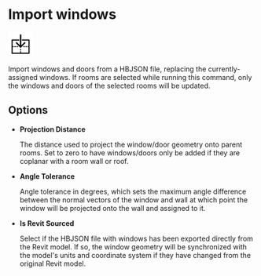 # Import windows
<img src="images/import-windows.svg" width="50" height="50"> 

Import windows and doors from a HBJSON file, replacing the currently-assigned windows. If rooms are selected while running this command, only the windows and doors of the selected rooms will be updated.

## Options

* **Projection Distance**

  The distance used to project the window/door geometry onto parent rooms. Set to zero to have windows/doors only be added if they are coplanar with a room wall or roof.

* **Angle Tolerance**

  Angle tolerance in degrees, which sets the maximum angle difference between the normal vectors of the window and wall at which point the window will be projected onto the wall and assigned to it.

* **Is Revit Sourced**

  Select if the HBJSON file with windows has been exported directly from the Revit model. If so, the window geometry will be synchronized with the model's units and coordinate system if they have changed from the original Revit model.